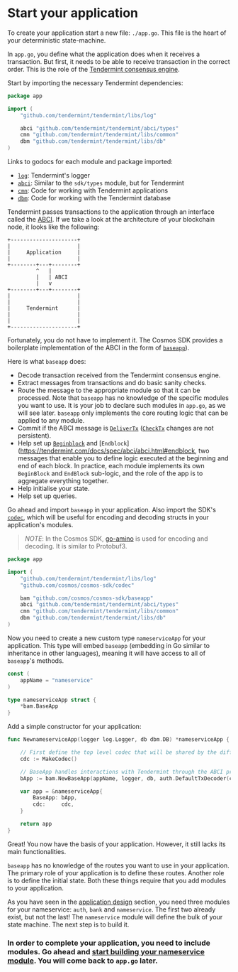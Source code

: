 # Start your application

To create your application start a new file: `./app.go`. This file is the heart of your deterministic state-machine. 

In `app.go`, you define what the application does when it receives a transaction. But first, it needs to be able to receive transaction in the correct order. This is the role of the [Tendermint consensus engine](https://github.com/tendermint/tendermint).

Start by importing the necessary Tendermint dependencies:

```go
package app

import (
    "github.com/tendermint/tendermint/libs/log"

    abci "github.com/tendermint/tendermint/abci/types"
    cmn "github.com/tendermint/tendermint/libs/common"
    dbm "github.com/tendermint/tendermint/libs/db"
)
```

Links to godocs for each module and package imported:

- [`log`](https://godoc.org/github.com/tendermint/tendermint/libs/log): Tendermint's logger
- [`abci`](https://godoc.org/github.com/tendermint/tendermint/abci/types): Similar to the `sdk/types` module, but for Tendermint
- [`cmn`](https://godoc.org/github.com/tendermint/tendermint/libs/common): Code for working with Tendermint applications
- [`dbm`](https://godoc.org/github.com/tendermint/tendermint/libs/db): Code for working with the Tendermint database

Tendermint passes transactions to the application through an interface called the [ABCI](https://github.com/tendermint/tendermint/tree/master/abci). If we take a look at the architecture of your blockchain node, it looks like the following:

```
+---------------------+
|                     |
|     Application     |
|                     |
+--------+---+--------+
         ^   |
         |   | ABCI
         |   v
+--------+---+--------+
|                     |
|                     |
|     Tendermint      |
|                     |
|                     |
+---------------------+
```

Fortunately, you do not have to implement it. The Cosmos SDK provides a boilerplate implementation of the ABCI in the form of [`baseapp`](https://godoc.org/github.com/cosmos/cosmos-sdk/baseapp)).

Here is what `baseapp` does:
- Decode transaction received from the Tendermint consensus engine.
- Extract messages from transactions and do basic sanity checks.
- Route the message to the appropriate module so that it can be processed. Note that `baseapp` has no knowledge of the specific modules you want to use. It is your job to declare such modules in `app.go`, as we will see later. `baseapp` only implements the core routing logic that can be applied to any module. 
- Commit if the ABCI message is [`DeliverTx`](https://tendermint.com/docs/spec/abci/abci.html#delivertx) ([`CheckTx`](https://tendermint.com/docs/spec/abci/abci.html#checktx) changes are not persistent).
- Help set up [`Beginblock`](https://tendermint.com/docs/spec/abci/abci.html#beginblock) and [`Endblock`](https://tendermint.com/docs/spec/abci/abci.html#endblock, two messages that enable you to define logic executed at the beginning and end of each block. In practice, each module implements its own `BeginBlock` and `EndBlock` sub-logic, and the role of the app is to aggregate everything together.
- Help initialise your state.
- Help set up queries.

Go ahead and import `baseapp` in your application. Also import the SDK's [`codec`](https://godoc.org/github.com/cosmos/cosmos-sdk/codec), which will be useful for encoding and decoding structs in your application's modules. 

>*NOTE*: In the Cosmos SDK, [go-amino](https://github.com/tendermint/go-amino) is used for encoding and decoding. It is similar to Protobuf3.

```go
package app

import (
    "github.com/tendermint/tendermint/libs/log"
    "github.com/cosmos/cosmos-sdk/codec"

    bam "github.com/cosmos/cosmos-sdk/baseapp"
    abci "github.com/tendermint/tendermint/abci/types"
    cmn "github.com/tendermint/tendermint/libs/common"
    dbm "github.com/tendermint/tendermint/libs/db"
)
```

Now you need to create a new custom type `nameserviceApp` for your application. This type will embed `baseapp` (embedding in Go similar to inheritance in other languages), meaning it will have access to all of `baseapp`'s methods.

```go 
const (
    appName = "nameservice"
)

type nameserviceApp struct {
    *bam.BaseApp
}
```

Add a simple constructor for your application:

```go
func NewnameserviceApp(logger log.Logger, db dbm.DB) *nameserviceApp {

    // First define the top level codec that will be shared by the different modules
    cdc := MakeCodec()

    // BaseApp handles interactions with Tendermint through the ABCI protocol
    bApp := bam.NewBaseApp(appName, logger, db, auth.DefaultTxDecoder(cdc))

    var app = &nameserviceApp{
        BaseApp: bApp,
        cdc:     cdc,
    }

    return app 
}
```

Great! You now have the basis of your application. However, it still lacks its main functionalities.

`baseapp` has no knowledge of the routes you want to use in your application. The primary role of your application is to define these routes. Another role is to define the initial state. Both these things require that you add modules to your application.

As you have seen in the [application design](./app-design.md) section, you need three modules for your nameservice: `auth`, `bank` and `nameservice`. The first two already exist, but not the last! The `nameservice` module will define the bulk of your state machine. The next step is to build it.

### In order to complete your application, you need to include modules. Go ahead and [start building your nameservice module](./keeper.md). You will come back to `app.go` later.
